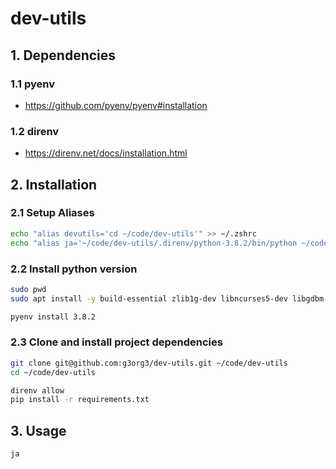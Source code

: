 # dev-utils

## 1. Dependencies

### 1.1 pyenv

- https://github.com/pyenv/pyenv#installation

### 1.2 direnv

- https://direnv.net/docs/installation.html

## 2. Installation

### 2.1 Setup Aliases

```sh
echo "alias devutils='cd ~/code/dev-utils'" >> ~/.zshrc
echo "alias ja='~/code/dev-utils/.direnv/python-3.8.2/bin/python ~/code/dev-utils/bin/ja'" >> ~/.zshrc
```

### 2.2 Install python version

```sh
sudo pwd
sudo apt install -y build-essential zlib1g-dev libncurses5-dev libgdbm-dev libnss3-dev libssl-dev libreadline-dev libffi-dev wget
```

```sh
pyenv install 3.8.2
```

### 2.3 Clone and install project dependencies

```sh
git clone git@github.com:g3org3/dev-utils.git ~/code/dev-utils
cd ~/code/dev-utils
```

```sh
direnv allow
pip install -r requirements.txt
```

## 3. Usage

```sh
ja
```
